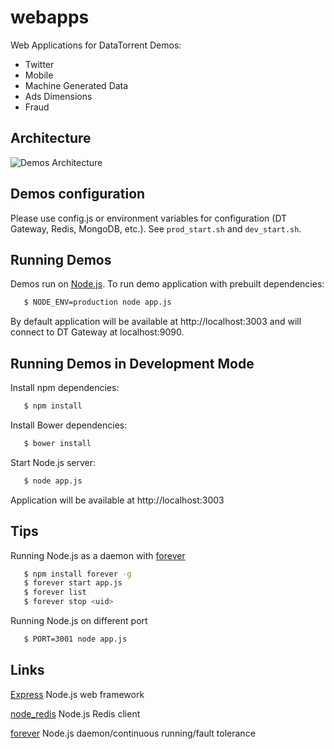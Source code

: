 webapps
===============

Web Applications for DataTorrent Demos:
- Twitter
- Mobile
- Machine Generated Data
- Ads Dimensions
- Fraud

## Architecture

![Demos Architecture](docs/demos_architecture.png "Demos Architecture")

## Demos configuration
 Please use config.js or environment variables for configuration (DT Gateway, Redis, MongoDB, etc.).
 See ```prod_start.sh``` and ```dev_start.sh```.

## Running Demos
 Demos run on [Node.js](http://nodejs.org/).
 To run demo application with prebuilt dependencies:

 ``` bash
    $ NODE_ENV=production node app.js
 ```

 By default application will be available at http://localhost:3003 and will connect to DT Gateway at localhost:9090.

## Running Demos in Development Mode
 Install npm dependencies:

 ``` bash
    $ npm install
 ```

 Install Bower dependencies:

 ``` bash
    $ bower install
 ```

 Start Node.js server:

 ``` bash
    $ node app.js
 ```

 Application will be available at http://localhost:3003

## Tips

 Running Node.js as a daemon with [forever](https://github.com/nodejitsu/forever)

 ``` bash
    $ npm install forever -g
    $ forever start app.js
    $ forever list
    $ forever stop <uid>
 ```

 Running Node.js on different port

 ``` bash
    $ PORT=3001 node app.js
 ```

## Links

[Express](https://github.com/visionmedia/express) Node.js web framework

[node_redis](https://github.com/mranney/node_redis) Node.js Redis client

[forever](https://github.com/nodejitsu/forever) Node.js daemon/continuous running/fault tolerance